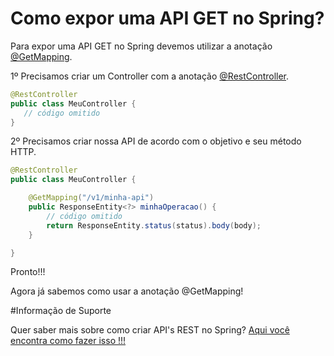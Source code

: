 # Como expor uma API GET no Spring?

Para expor uma API GET no Spring devemos utilizar a anotação [@GetMapping](https://docs.spring.io/spring-framework/docs/current/javadoc-api/org/springframework/web/bind/annotation/GetMapping.html).

1º Precisamos criar um Controller com a anotação [@RestController](https://docs.spring.io/spring/docs/current/javadoc-api/org/springframework/web/bind/annotation/RestController.html).

```java
@RestController
public class MeuController {
   // código omitido
}
```

2º Precisamos criar nossa API de acordo com o objetivo e seu método HTTP.

```java
@RestController
public class MeuController {

    @GetMapping("/v1/minha-api")
    public ResponseEntity<?> minhaOperacao() {
        // código omitido
        return ResponseEntity.status(status).body(body);
    }

}
```

Pronto!!!

Agora já sabemos como usar a anotação @GetMapping!

#Informação de Suporte

Quer saber mais sobre como criar API's REST no Spring? [Aqui você encontra como fazer isso !!!](https://spring.io/guides/gs/rest-service/)